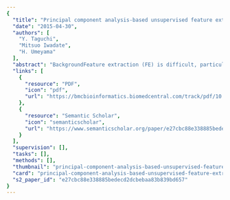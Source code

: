 ```yaml
---
{
  "title": "Principal component analysis-based unsupervised feature extraction applied to in silico drug discovery for posttraumatic stress disorder-mediated heart disease",
  "date": "2015-04-30",
  "authors": [
    "Y. Taguchi",
    "Mitsuo Iwadate",
    "H. Umeyama"
  ],
  "abstract": "BackgroundFeature extraction (FE) is difficult, particularly if there are more features than samples, as small sample numbers often result in biased outcomes or overfitting. Furthermore, multiple sample classes often complicate FE because evaluating performance, which is usual in supervised FE, is generally harder than the two-class problem. Developing sample classification independent unsupervised methods would solve many of these problems.ResultsTwo principal component analysis (PCA)-based FE, specifically, variational Bayes PCA (VBPCA) was extended to perform unsupervised FE, and together with conventional PCA (CPCA)-based unsupervised FE, were tested as sample classification independent unsupervised FE methods. VBPCA- and CPCA-based unsupervised FE both performed well when applied to simulated data, and a posttraumatic stress disorder (PTSD)-mediated heart disease data set that had multiple categorical class observations in mRNA/microRNA expression of stressed mouse heart. A critical set of PTSD miRNAs/mRNAs were identified that show aberrant expression between treatment and control samples, and significant, negative correlation with one another. Moreover, greater stability and biological feasibility than conventional supervised FE was also demonstrated. Based on the results obtained, in silico drug discovery was performed as translational validation of the methods.ConclusionsOur two proposed unsupervised FE methods (CPCA- and VBPCA-based) worked well on simulated data, and outperformed two conventional supervised FE methods on a real data set. Thus, these two methods have suggested equivalence for FE on categorical multiclass data sets, with potential translational utility for in silico drug discovery.",
  "links": [
    {
      "resource": "PDF",
      "icon": "pdf",
      "url": "https://bmcbioinformatics.biomedcentral.com/track/pdf/10.1186/s12859-015-0574-4"
    },
    {
      "resource": "Semantic Scholar",
      "icon": "semanticscholar",
      "url": "https://www.semanticscholar.org/paper/e27cbc88e338885bedecd2dcbebaa83b839bd657"
    }
  ],
  "supervision": [],
  "tasks": [],
  "methods": [],
  "thumbnail": "principal-component-analysis-based-unsupervised-feature-extraction-applied-to-in-silico-drug-discovery-for-posttraumatic-stress-disorder-mediated-heart-disease-thumb.jpg",
  "card": "principal-component-analysis-based-unsupervised-feature-extraction-applied-to-in-silico-drug-discovery-for-posttraumatic-stress-disorder-mediated-heart-disease-card.jpg",
  "s2_paper_id": "e27cbc88e338885bedecd2dcbebaa83b839bd657"
}
---
```


